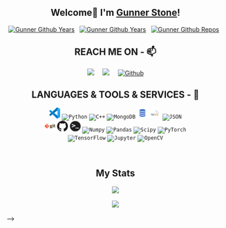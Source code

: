 <h2 align="center"> Welcome👋 I'm <a href=https://gunnerstone.github.io/>Gunner Stone</a>! </h2>
<p align="center">
	<a target="_blank" href="https://github.com/gunnerstone"><img src="https://badges.pufler.dev/years/gunnerstone?color=blue" alt="Gunner Github Years" width="70" /></a>&nbsp;&nbsp;
	<a target="_blank" href="https://github.com/gunnerstone"><img src="https://komarev.com/ghpvc/?username=gunnerstone&color=blue" alt="Gunner Github Years" width="120" /></a>&nbsp;&nbsp;
	<a target="_blank" href="https://github.com/gunnerstone"><img src="https://badges.pufler.dev/repos/gunnerstone?color=blue" alt="Gunner Github Repos" width="80" /></a>&nbsp;&nbsp;
</p>
<h2 align="center"> REACH ME ON - 📫 </h2>

<p align="center">
  <a href="https://www.linkedin.com/in/gunner-stone-0a1a02117/"><img src="https://img.shields.io/badge/linkedin-%230077B5.svg?&style=for-the-badge&logo=linkedin&logoColor=white" /></a>&nbsp;&nbsp;&nbsp;&nbsp;
  <a href="mailto:gunnerinlv@gmail.com?subject=Hello%20Gunner,%20From%20Your%20Github%20Page"><img src="https://img.shields.io/badge/gmail-%23D14836.svg?&style=for-the-badge&logo=gmail&logoColor=white" /></a>&nbsp;&nbsp;&nbsp;&nbsp;
  <a href="https://github.com/gunnerstone" target="_blank"><img alt="Github" src="https://img.shields.io/badge/GitHub-%2312100E.svg?&style=for-the-badge&logo=Github&logoColor=white" /></a>
</p>

<h2 align="center"> LANGUAGES & TOOLS & SERVICES - 🧰 </h2>

<p align="center">
  <code><img width="5%"  alt="Visual Studio Code" width="26px" src="https://raw.githubusercontent.com/github/explore/80688e429a7d4ef2fca1e82350fe8e3517d3494d/topics/visual-studio-code/visual-studio-code.png" /></code>
  <code><img width="5%"  alt="Python" width="26px" src="https://github.com/yurijserrano/Github-Profile-Readme-Logos/blob/master/programming%20languages/python.svg"/></code>
  <code><img width="5%"  alt="C++" width="26px" src="https://github.com/yurijserrano/Github-Profile-Readme-Logos/blob/master/programming%20languages/c%2B%2B.svg" /></code>
  <code><img width="5%"  alt="MongoDB" width="26px" src="https://github.com/yurijserrano/Github-Profile-Readme-Logos/blob/master/databases/mongodb.svg" /></code>
  <code><img width="5%"  alt="SQL" width="26px" src="https://raw.githubusercontent.com/github/explore/80688e429a7d4ef2fca1e82350fe8e3517d3494d/topics/sql/sql.png" /></code>
  <code><img width="5%"  alt="MySQL" width="26px" src="https://raw.githubusercontent.com/github/explore/80688e429a7d4ef2fca1e82350fe8e3517d3494d/topics/mysql/mysql.png" /></code>
  <code><img width="5%"  alt="JSON" width="26px" src="https://github.com/yurijserrano/Github-Profile-Readme-Logos/blob/master/others/json.svg" /></code>
  <br/>
  <code><img width="5%"  alt="Git" width="26px" src="https://raw.githubusercontent.com/github/explore/80688e429a7d4ef2fca1e82350fe8e3517d3494d/topics/git/git.png" /></code>
  <code><img width="5%"  alt="GitHub" width="26px" src="https://raw.githubusercontent.com/github/explore/78df643247d429f6cc873026c0622819ad797942/topics/github/github.png" /></code>
  <code><img width="5%"  alt="Terminal" width="26px" src="https://raw.githubusercontent.com/github/explore/80688e429a7d4ef2fca1e82350fe8e3517d3494d/topics/terminal/terminal.png" /></code>
  <code><img width="5%"  alt="Numpy" width="26px" src="https://gunnerstone.github.io/images/numpy_icon.png" /></code>
  <code><img width="5%"  alt="Pandas" width="26px" src="https://upload.wikimedia.org/wikipedia/commons/2/22/Pandas_mark.svg" /></code>
  <code><img width="5%"  alt="Scipy" width="26px" src="https://github.com/valohai/ml-logos/blob/master/scipy.svg" /></code>
  <code><img width="5%"  alt="PyTorch" width="26px" src="https://api.iconify.design/logos/pytorch.svg" /></code>
  <br/>
  <code><img width="5%"  alt="TensorFlow" width="26px" src="https://github.com/valohai/ml-logos/blob/master/tensorflow-tf.svg" /></code>
  <code><img width="5%"  alt="Jupyter" width="26px" src="https://gunnerstone.github.io/images/jupyter_icon.png" /></code>
  <code><img width="5%"  alt="OpenCV" width="26px" src="https://gunnerstone.github.io/images/opencv_icon.png" /></code>

</p>
<br/>

<h2 align="center"> My Stats </h2>

<p align="center">
	<a target="_blank" href="https://github.com/gunnerstone/github-readme-stats"><img src="https://github-readme-stats.vercel.app/api?username=gunnerstone&show_icons=true&theme=dark&count_private=true" width="400" /></a>
</p>

<p align="center">
	<a target="_blank" href="https://github.com/gunnerstone/github-readme-stats"><img src="https://github-readme-stats.vercel.app/api/top-langs/?username=gunnerstone&show_icons=true&theme=dark&count_private=true&layout=compact" width="400" /></a>
</p>
-->

<br/>
<br/>

